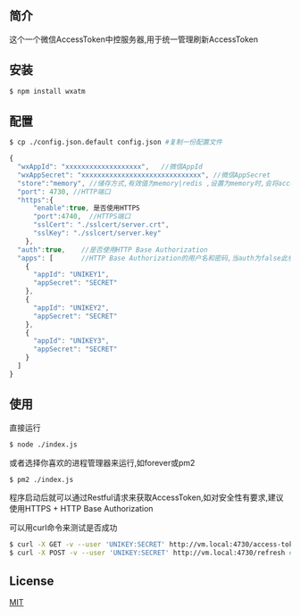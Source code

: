 ## 简介
这个一个微信AccessToken中控服务器,用于统一管理刷新AccessToken

## 安装

```bash
$ npm install wxatm
```
## 配置

```bash
$ cp ./config.json.default config.json #复制一份配置文件
```

```js
{
  "wxAppId": "xxxxxxxxxxxxxxxxxxx",   //微信AppId
  "wxAppSecret": "xxxxxxxxxxxxxxxxxxxxxxxxxxxxxx", //微信AppSecret
  "store":"memory", //储存方式,有效值为memory|redis ,设置为memory时,会将accessToken存储在变量中
  "port": 4730, //HTTP端口
  "https":{
      "enable":true, 是否使用HTTPS
      "port":4740,  //HTTPS端口
      "sslCert": "./sslcert/server.crt",
      "sslKey": "./sslcert/server.key"
    },
  "auth":true,    //是否使用HTTP Base Authorization
  "apps": [       //HTTP Base Authorization的用户名和密码,当auth为false此参数忽略
    {
      "appId": "UNIKEY1",
      "appSecret": "SECRET"
    },
    {
      "appId": "UNIKEY2",
      "appSecret": "SECRET"
    },
    {
      "appId": "UNIKEY3",
      "appSecret": "SECRET"
    }
  ]
}
```

## 使用
直接运行
```bash
$ node ./index.js
```
或者选择你喜欢的进程管理器来运行,如forever或pm2
```bash
$ pm2 ./index.js
```
程序启动后就可以通过Restful请求来获取AccessToken,如对安全性有要求,建议使用HTTPS + HTTP Base Authorization

可以用curl命令来测试是否成功
```bash
$ curl -X GET -v --user 'UNIKEY:SECRET' http://vm.local:4730/access-token.json #获取accessToken
$ curl -X POST -v --user 'UNIKEY:SECRET' http://vm.local:4730/refresh #手动刷新accessToken
```

## License

  [MIT](LICENSE)


